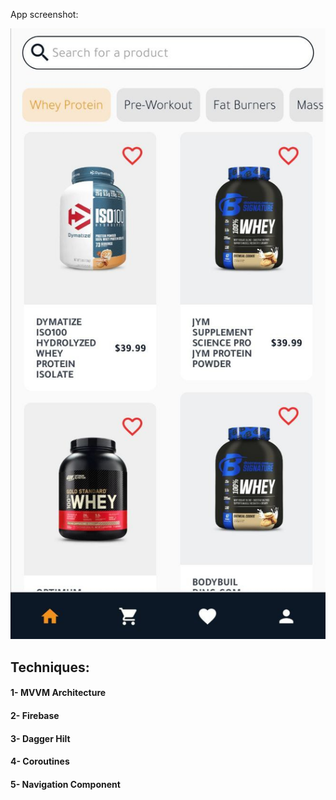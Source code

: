 App screenshot:

![](https://github.com/abdelillah-tam/NutShop/blob/master/Screenshots/photo_2022-07-15_19-05-04%20(2).jpg?raw=true)
## Techniques:
#### 1- MVVM Architecture
#### 2- Firebase
#### 3- Dagger Hilt
#### 4- Coroutines
#### 5- Navigation Component

